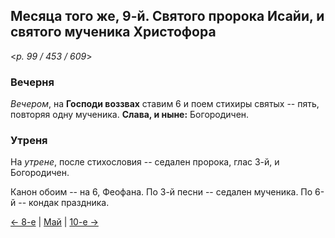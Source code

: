 
## Месяца того же, 9-й. Святого пророка Исайи, и святого мученика Христофора

<*p. 99 / 453 / 609*>

### Вечерня

*Вечером*, на **Господи воззвах** ставим 6 и поем стихиры святых -- пять, повторяя одну мученика. 
**Слава, и ныне:** Богородичен.  

### Утреня

На *утрене*, после стихословия -- седален пророка, глас 3-й, и Богородичен. 

Канон обоим -- на 6, Феофана. 
По 3-й песни -- седален мученика. 
По 6-й -- кондак праздника.  

[← 8-е](05_08_EUR.ru.md) | [Май](README.md#9-й) | [10-е →](05_10_EUR.ru.md)
